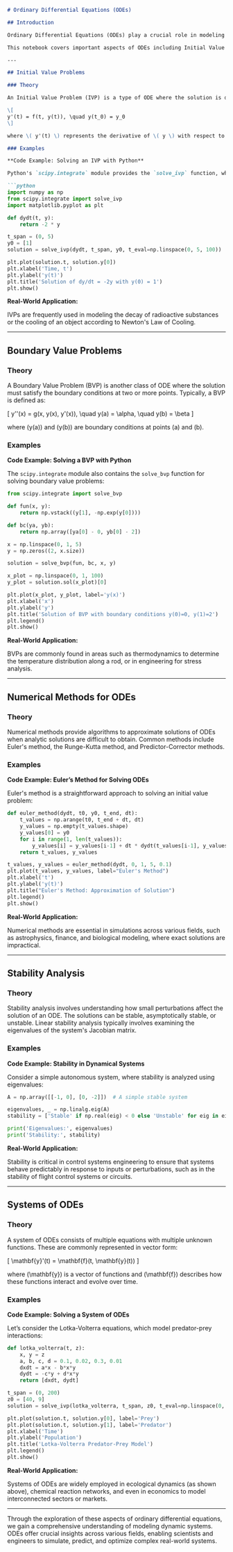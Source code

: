 ```markdown
# Ordinary Differential Equations (ODEs)

## Introduction

Ordinary Differential Equations (ODEs) play a crucial role in modeling various phenomena in science and engineering. An ODE relates a function with its derivatives, providing a way to describe how a system changes over time.

This notebook covers important aspects of ODEs including Initial Value Problems, Boundary Value Problems, Numerical Methods for ODEs, Stability Analysis, and Systems of ODEs. Each section will introduce the theoretical aspects, provide code examples in Python, and discuss real-world applications.

---

## Initial Value Problems

### Theory

An Initial Value Problem (IVP) is a type of ODE where the solution is determined by the initial condition. Generally, it takes the form:

\[
y'(t) = f(t, y(t)), \quad y(t_0) = y_0
\]

where \( y'(t) \) represents the derivative of \( y \) with respect to \( t \), \( f(t, y(t)) \) is a known function, and \( y_0 \) is the initial condition at time \( t_0 \).

### Examples

**Code Example: Solving an IVP with Python**

Python's `scipy.integrate` module provides the `solve_ivp` function, which is an efficient tool for solving initial value problems. Here’s an example using a simple linear ODE:

```python
import numpy as np
from scipy.integrate import solve_ivp
import matplotlib.pyplot as plt

def dydt(t, y):
    return -2 * y

t_span = (0, 5)
y0 = [1]
solution = solve_ivp(dydt, t_span, y0, t_eval=np.linspace(0, 5, 100))

plt.plot(solution.t, solution.y[0])
plt.xlabel('Time, t')
plt.ylabel('y(t)')
plt.title('Solution of dy/dt = -2y with y(0) = 1')
plt.show()
```

**Real-World Application:**

IVPs are frequently used in modeling the decay of radioactive substances or the cooling of an object according to Newton's Law of Cooling.

---

## Boundary Value Problems

### Theory

A Boundary Value Problem (BVP) is another class of ODE where the solution must satisfy the boundary conditions at two or more points. Typically, a BVP is defined as:

\[
y''(x) = g(x, y(x), y'(x)), \quad y(a) = \alpha, \quad y(b) = \beta
\]

where \(y(a)\) and \(y(b)\) are boundary conditions at points \(a\) and \(b\).

### Examples

**Code Example: Solving a BVP with Python**

The `scipy.integrate` module also contains the `solve_bvp` function for solving boundary value problems:

```python
from scipy.integrate import solve_bvp

def fun(x, y):
    return np.vstack((y[1], -np.exp(y[0])))

def bc(ya, yb):
    return np.array([ya[0] - 0, yb[0] - 2])

x = np.linspace(0, 1, 5)
y = np.zeros((2, x.size))

solution = solve_bvp(fun, bc, x, y)

x_plot = np.linspace(0, 1, 100)
y_plot = solution.sol(x_plot)[0]

plt.plot(x_plot, y_plot, label='y(x)')
plt.xlabel('x')
plt.ylabel('y')
plt.title('Solution of BVP with boundary conditions y(0)=0, y(1)=2')
plt.legend()
plt.show()
```

**Real-World Application:**

BVPs are commonly found in areas such as thermodynamics to determine the temperature distribution along a rod, or in engineering for stress analysis.

---

## Numerical Methods for ODEs

### Theory

Numerical methods provide algorithms to approximate solutions of ODEs when analytic solutions are difficult to obtain. Common methods include Euler's method, the Runge-Kutta method, and Predictor-Corrector methods.

### Examples

**Code Example: Euler’s Method for Solving ODEs**

Euler's method is a straightforward approach to solving an initial value problem:

```python
def euler_method(dydt, t0, y0, t_end, dt):
    t_values = np.arange(t0, t_end + dt, dt)
    y_values = np.empty(t_values.shape)
    y_values[0] = y0
    for i in range(1, len(t_values)):
        y_values[i] = y_values[i-1] + dt * dydt(t_values[i-1], y_values[i-1])
    return t_values, y_values

t_values, y_values = euler_method(dydt, 0, 1, 5, 0.1)
plt.plot(t_values, y_values, label="Euler's Method")
plt.xlabel('t')
plt.ylabel('y(t)')
plt.title("Euler's Method: Approximation of Solution")
plt.legend()
plt.show()
```

**Real-World Application:**

Numerical methods are essential in simulations across various fields, such as astrophysics, finance, and biological modeling, where exact solutions are impractical.

---

## Stability Analysis

### Theory

Stability analysis involves understanding how small perturbations affect the solution of an ODE. The solutions can be stable, asymptotically stable, or unstable. Linear stability analysis typically involves examining the eigenvalues of the system's Jacobian matrix.

### Examples

**Code Example: Stability in Dynamical Systems**

Consider a simple autonomous system, where stability is analyzed using eigenvalues:

```python
A = np.array([[-1, 0], [0, -2]])  # A simple stable system

eigenvalues, _ = np.linalg.eig(A)
stability = ['Stable' if np.real(eig) < 0 else 'Unstable' for eig in eigenvalues]

print('Eigenvalues:', eigenvalues)
print('Stability:', stability)
```

**Real-World Application:**

Stability is critical in control systems engineering to ensure that systems behave predictably in response to inputs or perturbations, such as in the stability of flight control systems or circuits.

---

## Systems of ODEs

### Theory

A system of ODEs consists of multiple equations with multiple unknown functions. These are commonly represented in vector form:

\[
\mathbf{y}'(t) = \mathbf{f}(t, \mathbf{y}(t))
\]

where \(\mathbf{y}\) is a vector of functions and \(\mathbf{f}\) describes how these functions interact and evolve over time.

### Examples

**Code Example: Solving a System of ODEs**

Let’s consider the Lotka-Volterra equations, which model predator-prey interactions:

```python
def lotka_volterra(t, z):
    x, y = z
    a, b, c, d = 0.1, 0.02, 0.3, 0.01
    dxdt = a*x - b*x*y
    dydt = -c*y + d*x*y
    return [dxdt, dydt]

t_span = (0, 200)
z0 = [40, 9]
solution = solve_ivp(lotka_volterra, t_span, z0, t_eval=np.linspace(0, 200, 1000))

plt.plot(solution.t, solution.y[0], label='Prey')
plt.plot(solution.t, solution.y[1], label='Predator')
plt.xlabel('Time')
plt.ylabel('Population')
plt.title('Lotka-Volterra Predator-Prey Model')
plt.legend()
plt.show()
```

**Real-World Application:**

Systems of ODEs are widely employed in ecological dynamics (as shown above), chemical reaction networks, and even in economics to model interconnected sectors or markets.

---

Through the exploration of these aspects of ordinary differential equations, we gain a comprehensive understanding of modeling dynamic systems. ODEs offer crucial insights across various fields, enabling scientists and engineers to simulate, predict, and optimize complex real-world systems.
```